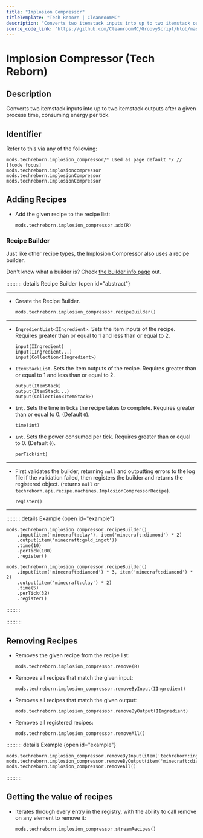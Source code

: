 ```yaml
---
title: "Implosion Compressor"
titleTemplate: "Tech Reborn | CleanroomMC"
description: "Converts two itemstack inputs into up to two itemstack outputs after a given process time, consuming energy per tick."
source_code_link: "https://github.com/CleanroomMC/GroovyScript/blob/master/src/main/java/com/cleanroommc/groovyscript/compat/mods/techreborn/ImplosionCompressor.java"
---
```


# Implosion Compressor (Tech Reborn)

## Description

Converts two itemstack inputs into up to two itemstack outputs after a given process time, consuming energy per tick.

## Identifier

Refer to this via any of the following:

```groovy:no-line-numbers {1}
mods.techreborn.implosion_compressor/* Used as page default */ // [!code focus]
mods.techreborn.implosioncompressor
mods.techreborn.implosionCompressor
mods.techreborn.ImplosionCompressor
```


## Adding Recipes

- Add the given recipe to the recipe list:

    ```groovy:no-line-numbers
    mods.techreborn.implosion_compressor.add(R)
    ```


### Recipe Builder

Just like other recipe types, the Implosion Compressor also uses a recipe builder.

Don't know what a builder is? Check [the builder info page](../../getting_started/builder.md) out.

:::::::::: details Recipe Builder {open id="abstract"}

---

- Create the Recipe Builder.

    ```groovy:no-line-numbers
    mods.techreborn.implosion_compressor.recipeBuilder()
    ```

---

- `IngredientList<IIngredient>`. Sets the item inputs of the recipe. Requires greater than or equal to 1 and less than or equal to 2.

    ```groovy:no-line-numbers
    input(IIngredient)
    input(IIngredient...)
    input(Collection<IIngredient>)
    ```

- `ItemStackList`. Sets the item outputs of the recipe. Requires greater than or equal to 1 and less than or equal to 2.

    ```groovy:no-line-numbers
    output(ItemStack)
    output(ItemStack...)
    output(Collection<ItemStack>)
    ```

- `int`. Sets the time in ticks the recipe takes to complete. Requires greater than or equal to 0. (Default `0`).

    ```groovy:no-line-numbers
    time(int)
    ```

- `int`. Sets the power consumed per tick. Requires greater than or equal to 0. (Default `0`).

    ```groovy:no-line-numbers
    perTick(int)
    ```

---

- First validates the builder, returning `null` and outputting errors to the log file if the validation failed, then registers the builder and returns the registered object. (returns `null` or `techreborn.api.recipe.machines.ImplosionCompressorRecipe`).

    ```groovy:no-line-numbers
    register()
    ```

---

::::::::: details Example {open id="example"}
```groovy:no-line-numbers
mods.techreborn.implosion_compressor.recipeBuilder()
    .input(item('minecraft:clay'), item('minecraft:diamond') * 2)
    .output(item('minecraft:gold_ingot'))
    .time(10)
    .perTick(100)
    .register()

mods.techreborn.implosion_compressor.recipeBuilder()
    .input(item('minecraft:diamond') * 3, item('minecraft:diamond') * 2)
    .output(item('minecraft:clay') * 2)
    .time(5)
    .perTick(32)
    .register()
```

:::::::::

::::::::::

## Removing Recipes

- Removes the given recipe from the recipe list:

    ```groovy:no-line-numbers
    mods.techreborn.implosion_compressor.remove(R)
    ```

- Removes all recipes that match the given input:

    ```groovy:no-line-numbers
    mods.techreborn.implosion_compressor.removeByInput(IIngredient)
    ```

- Removes all recipes that match the given output:

    ```groovy:no-line-numbers
    mods.techreborn.implosion_compressor.removeByOutput(IIngredient)
    ```

- Removes all registered recipes:

    ```groovy:no-line-numbers
    mods.techreborn.implosion_compressor.removeAll()
    ```

:::::::::: details Example {open id="example"}
```groovy:no-line-numbers
mods.techreborn.implosion_compressor.removeByInput(item('techreborn:ingot:22'))
mods.techreborn.implosion_compressor.removeByOutput(item('minecraft:diamond'))
mods.techreborn.implosion_compressor.removeAll()
```

::::::::::

## Getting the value of recipes

- Iterates through every entry in the registry, with the ability to call remove on any element to remove it:

    ```groovy:no-line-numbers
    mods.techreborn.implosion_compressor.streamRecipes()
    ```
